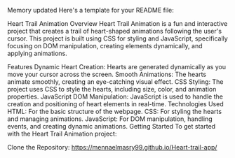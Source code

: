 
Memory updated
Here's a template for your README file:

Heart Trail Animation
Overview
Heart Trail Animation is a fun and interactive project that creates a trail of heart-shaped animations following the user's cursor. This project is built using CSS for styling and JavaScript, specifically focusing on DOM manipulation, creating elements dynamically, and applying animations.

Features
Dynamic Heart Creation: Hearts are generated dynamically as you move your cursor across the screen.
Smooth Animations: The hearts animate smoothly, creating an eye-catching visual effect.
CSS Styling: The project uses CSS to style the hearts, including size, color, and animation properties.
JavaScript DOM Manipulation: JavaScript is used to handle the creation and positioning of heart elements in real-time.
Technologies Used
HTML: For the basic structure of the webpage.
CSS: For styling the hearts and managing animations.
JavaScript: For DOM manipulation, handling events, and creating dynamic animations.
Getting Started
To get started with the Heart Trail Animation project:

Clone the Repository:
https://mennaelmasry99.github.io/Heart-trail-app/
